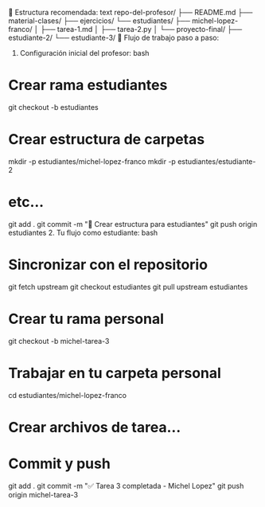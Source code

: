

📁 Estructura recomendada:
text
repo-del-profesor/
├── README.md
├── material-clases/
├── ejercicios/
└── estudiantes/
    ├── michel-lopez-franco/
    │   ├── tarea-1.md
    │   ├── tarea-2.py
    │   └── proyecto-final/
    ├── estudiante-2/
    └── estudiante-3/
🔄 Flujo de trabajo paso a paso:
1. Configuración inicial del profesor:
bash
# Crear rama estudiantes
git checkout -b estudiantes

# Crear estructura de carpetas
mkdir -p estudiantes/michel-lopez-franco
mkdir -p estudiantes/estudiante-2
# etc...

git add .
git commit -m "📁 Crear estructura para estudiantes"
git push origin estudiantes
2. Tu flujo como estudiante:
bash
# Sincronizar con el repositorio
git fetch upstream
git checkout estudiantes
git pull upstream estudiantes

# Crear tu rama personal
git checkout -b michel-tarea-3

# Trabajar en tu carpeta personal
cd estudiantes/michel-lopez-franco
# Crear archivos de tarea...

# Commit y push
git add .
git commit -m "✅ Tarea 3 completada - Michel Lopez"
git push origin michel-tarea-3

